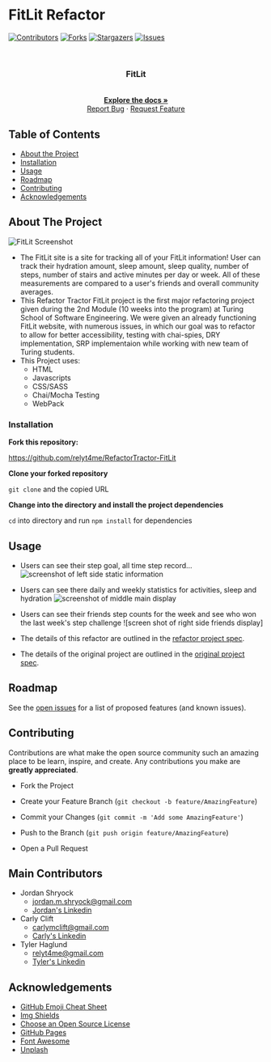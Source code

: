 # FitLit Refactor

[![Contributors][contributors-shield]][contributors-url]
[![Forks][forks-shield]][forks-url]
[![Stargazers][stars-shield]][stars-url]
[![Issues][issues-shield]][issues-url]


<br />
<p align="center">
  <a href="https://github.com/relyt4me/RefactorTractor-FitLit">
  </a>

  <h3 align="center">FitLit</h3>

  <p align="center">
    <br />
    <a href="https://github.com/relyt4me/RefactorTractor-FitLit"><strong>Explore the docs »</strong></a>
    <br />
    <a href="https://github.com/relyt4me/RefactorTractor-FitLit/issues">Report Bug</a>
    ·
    <a href="https://github.com/relyt4me/RefactorTractor-FitLit/issues">Request Feature</a>
  </p>
</p>

## Table of Contents

* [About the Project](#about-the-project)
* [Installation](#installation)
* [Usage](#usage)
* [Roadmap](#roadmap)
* [Contributing](#contributing)
* [Acknowledgements](#acknowledgements)

<!-- ABOUT THE PROJECT -->
## About The Project

![FitLit Screenshot]()

* The FitLit site is a site for tracking all of your FitLit information! User can track their hydration amount, sleep amount, sleep quality, number of steps, number of stairs and active minutes per day or week. All of these measurements are compared to a user's friends and overall community averages.
* This Refactor Tractor FitLit project is the first major refactoring project given during the 2nd Module (10 weeks into the program) at Turing School of Software Engineering. We were given an already functioning FitLit website, with numerous issues, in which our goal was to refactor to allow for better accessibility, testing with chai-spies, DRY implementation, SRP implementaion while working with new team of Turing students. 
* This Project uses:
  * HTML
  * Javascripts
  * CSS/SASS
  * Chai/Mocha Testing
  * WebPack

### Installation

**Fork this repository:**

https://github.com/relyt4me/RefactorTractor-FitLit

**Clone your forked repository**

`git clone` and the copied URL

**Change into the directory and install the project dependencies**

`cd` into directory and run `npm install` for dependencies

<!-- USAGE EXAMPLES -->
## Usage
* Users can see their step goal, all time step record...
![screenshot of left side static information]()

* Users can see there daily and weekly statistics for activities, sleep and hydration
![screenshot of middle main display]()

* Users can see their friends step counts for the week and see who won the last week's step challenge
![screen shot of right side friends display]

* The details of this refactor are outlined in the <a href="https://frontend.turing.io/projects/module-2/refactor-tractor.html" target="\__blank">refactor project spec</a>.
* The details of the original project are outlined in the <a href="https://frontend.turing.io/projects/fitlit.html" target="\__blank">original project spec</a>.

<!-- ROADMAP -->
## Roadmap

See the [open issues](https://github.com/relyt4me/RefactorTractor-FitLit/issues) for a list of proposed features (and known issues).

<!-- CONTRIBUTING -->
## Contributing

Contributions are what make the open source community such an amazing place to be learn, inspire, and create. Any contributions you make are **greatly appreciated**.

* Fork the Project

* Create your Feature Branch (`git checkout -b feature/AmazingFeature`)

* Commit your Changes (`git commit -m 'Add some AmazingFeature'`)

* Push to the Branch (`git push origin feature/AmazingFeature`)

* Open a Pull Request

<!-- MAIN CONTRIBUTIONS -->
## Main Contributors

* Jordan Shryock 
  * jordan.m.shryock@gmail.com 
  * [Jordan's Linkedin](https://www.linkedin.com/in/jordan-shryock-6a48b9113/)
* Carly Clift 
  * carlymclift@gmail.com 
  * [Carly's Linkedin](https://www.linkedin.com/in/carly-clift-8795491a4/)
* Tyler Haglund
  * relyt4me@gmail.com
  * [Tyler's Linkedin](https://www.linkedin.com/in/tyler-he-him-haglund-043b511aa)

<!-- ACKNOWLEDGEMENTS -->
## Acknowledgements
* [GitHub Emoji Cheat Sheet](https://www.webpagefx.com/tools/emoji-cheat-sheet)
* [Img Shields](https://shields.io)
* [Choose an Open Source License](https://choosealicense.com)
* [GitHub Pages](https://pages.github.com)
* [Font Awesome](https://fontawesome.com)
* [Unplash](https://unsplash.com/)


<!-- MARKDOWN LINKS & IMAGES -->

[contributors-shield]: https://img.shields.io/github/contributors/relyt4me/RefactorTractor-FitLit.svg?style=flat-square
[contributors-url]: https://github.com/relyt4me/RefactorTractor-FitLit/graphs/contributors
[forks-shield]: https://img.shields.io/github/forks/relyt4me/RefactorTractor-FitLit.svg?style=flat-square
[forks-url]: https://github.com/relyt4me/RefactorTractor-FitLit/network/members
[stars-shield]: https://img.shields.io/github/stars/relyt4me/RefactorTractor-FitLit.svg?style=flat-square
[stars-url]: https://github.com/relyt4me/RefactorTractor-FitLit/stargazers
[issues-shield]: https://img.shields.io/github/issues/relyt4me/RefactorTractor-FitLit.svg?style=flat-square
[issues-url]: https://github.com/relyt4me/RefactorTractor-FitLit/issues
[jordy-linkedin]: https://www.linkedin.com/in/jordan-shryock-6a48b9113/
